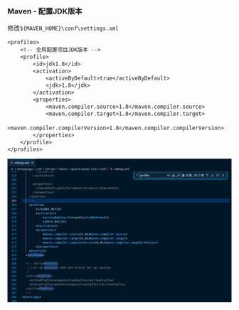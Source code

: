 ### Maven - 配置JDK版本

修改`${MAVEN_HOME}\conf\settings.xml`

```
<profiles>
    <!-- 全局配置项目JDK版本 -->
    <profile>
        <id>jdk1.8</id>
        <activation>
            <activeByDefault>true</activeByDefault>
            <jdk>1.8</jdk>
        </activation>
        <properties>
            <maven.compiler.source>1.8</maven.compiler.source>
            <maven.compiler.target>1.8</maven.compiler.target>
            <maven.compiler.compilerVersion>1.8</maven.compiler.compilerVersion>
        </properties>
    </profile>
</profiles>
```

![maven-set-jdk.png](images/maven-set-jdk.png)